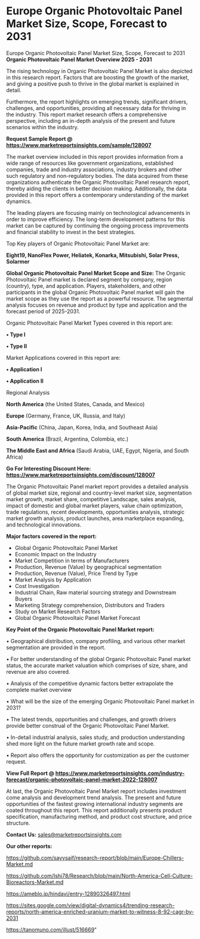 # Europe Organic Photovoltaic Panel Market Size, Scope, Forecast to 2031
Europe Organic Photovoltaic Panel Market Size, Scope, Forecast to 2031
<Strong> Organic Photovoltaic Panel Market Overview 2025 - 2031</strong>

The rising technology in Organic Photovoltaic Panel Market is also depicted in this research report. Factors that are boosting the growth of the market, and giving a positive push to thrive in the global market is explained in detail.

Furthermore, the report highlights on emerging trends, significant drivers, challenges, and opportunities, providing all necessary data for thriving in the industry. This report market research offers a comprehensive perspective, including an in-depth analysis of the present and future scenarios within the industry.

<strong>Request Sample Report @ <a href=https://www.marketreportsinsights.com/sample/128007>https://www.marketreportsinsights.com/sample/128007</a></strong>

The market overview included in this report provides information from a wide range of resources like government organizations, established companies, trade and industry associations, industry brokers and other such regulatory and non-regulatory bodies. The data acquired from these organizations authenticate the Organic Photovoltaic Panel research report, thereby aiding the clients in better decision making. Additionally, the data provided in this report offers a contemporary understanding of the market dynamics.

The leading players are focusing mainly on technological advancements in order to improve efficiency. The long-term development patterns for this market can be captured by continuing the ongoing process improvements and financial stability to invest in the best strategies.

Top Key players of Organic Photovoltaic Panel Market are:

<strong>Eight19, NanoFlex Power, Heliatek, Konarka, Mitsubishi, Solar Press, Solarmer</strong>

<strong><b>Global Organic Photovoltaic Panel Market Scope and Size:</b></strong>
The Organic Photovoltaic Panel market is declared segment by company, region (country), type, and application. Players, stakeholders, and other participants in the global Organic Photovoltaic Panel market will gain the market scope as they use the report as a powerful resource. The segmental analysis focuses on revenue and product by type and application and the forecast period of 2025-2031.

Organic Photovoltaic Panel Market Types covered in this report are:

<strong>• Type I

• Type II</strong>

Market Applications covered in this report are:

<strong>• Application I

• Application II</strong> 

Regional Analysis

<strong>North America</strong> (the United States, Canada, and Mexico)

<strong>Europe</strong> (Germany, France, UK, Russia, and Italy)

<strong>Asia-Pacific</strong> (China, Japan, Korea, India, and Southeast Asia)

<strong>South America</strong> (Brazil, Argentina, Colombia, etc.)

<strong>The Middle East and Africa</strong> (Saudi Arabia, UAE, Egypt, Nigeria, and South Africa)

<strong>Go For Interesting Discount Here: <a href=https://www.marketreportsinsights.com/discount/128007>https://www.marketreportsinsights.com/discount/128007</a></strong>

The Organic Photovoltaic Panel market report provides a detailed analysis of global market size, regional and country-level market size, segmentation market growth, market share, competitive Landscape, sales analysis, impact of domestic and global market players, value chain optimization, trade regulations, recent developments, opportunities analysis, strategic market growth analysis, product launches, area marketplace expanding, and technological innovations.

<strong><b>Major factors covered in the report:</b></strong>
<ul>
  <li>Global Organic Photovoltaic Panel Market </li>
  <li>Economic Impact on the Industry</li>
  <li>Market Competition in terms of Manufacturers</li>
  <li>Production, Revenue (Value) by geographical segmentation</li>
  <li>Production, Revenue (Value), Price Trend by Type</li>
  <li>Market Analysis by Application</li>
  <li>Cost Investigation</li>
  <li>Industrial Chain, Raw material sourcing strategy and Downstream Buyers</li>
  <li>Marketing Strategy comprehension, Distributors and Traders</li>
  <li>Study on Market Research Factors</li>
  <li>Global Organic Photovoltaic Panel Market Forecast</li>
</ul>

<strong><b>Key Point of the Organic Photovoltaic Panel Market report:</b></strong>

• Geographical distribution, company profiling, and various other market segmentation are provided in the report.

• For better understanding of the global Organic Photovoltaic Panel market status, the accurate market valuation which comprises of size, share, and revenue are also covered.

• Analysis of the competitive dynamic factors better extrapolate the complete market overview

• What will be the size of the emerging Organic Photovoltaic Panel market in 2031?

• The latest trends, opportunities and challenges, and growth drivers provide better construal of the Organic Photovoltaic Panel Market.

• In-detail industrial analysis, sales study, and production understanding shed more light on the future market growth rate and scope.

• Report also offers the opportunity for customization as per the customer request.

<strong><b>View Full Report @ <a href=https://www.marketreportsinsights.com/industry-forecast/organic-photovoltaic-panel-market-2022-128007>https://www.marketreportsinsights.com/industry-forecast/organic-photovoltaic-panel-market-2022-128007</a></b></strong>


At last, the Organic Photovoltaic Panel Market report includes investment come analysis and development trend analysis. The present and future opportunities of the fastest growing international industry segments are coated throughout this report. This report additionally presents product specification, manufacturing method, and product cost structure, and price structure.

<strong>Contact Us:</strong>
sales@marketreportsinsights.com

<strong>Our other reports:</strong>

<a href=https://github.com/sayysaif/research-report/blob/main/Europe-Chillers-Market.md>https://github.com/sayysaif/research-report/blob/main/Europe-Chillers-Market.md</a>

<a href=https://github.com/Ishi78/Research/blob/main/North-America-Cell-Culture-Bioreactors-Market.md>https://github.com/Ishi78/Research/blob/main/North-America-Cell-Culture-Bioreactors-Market.md</a>

<a href=https://ameblo.jp/hindavi/entry-12890326497.html>https://ameblo.jp/hindavi/entry-12890326497.html</a>

<a href=https://sites.google.com/view/digital-dynamics4/trending-research-reports/north-america-enriched-uranium-market-to-witness-8-92-cagr-by-2031>https://sites.google.com/view/digital-dynamics4/trending-research-reports/north-america-enriched-uranium-market-to-witness-8-92-cagr-by-2031</a>

<a href=https://tanomuno.com/illust/516669>https://tanomuno.com/illust/516669</a>"
